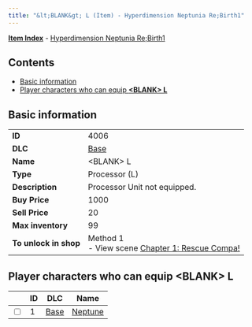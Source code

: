 ```yaml
---
title: "&lt;BLANK&gt; L (Item) - Hyperdimension Neptunia Re;Birth1"
---
```


[**Item Index**](/neptunia/rb1/item/index.html) - [Hyperdimension Neptunia Re;Birth1](/neptunia/rb1)

## Contents

- [Basic information](#basic-information)
- [Player characters who can equip **&lt;BLANK&gt; L**](#player-characters-who-can-equip-blank-l)

## Basic information

|   |   |
| -- | -- |
| **ID** | 4006 |
| **DLC** | [Base](/neptunia/rb1/dlc/1-base.html) |
| **Name** | &lt;BLANK&gt; L |
| **Type** | Processor (L) |
| **Description** | Processor Unit not equipped. |
| **Buy Price** | 1000 |
| **Sell Price** | 20 |
| **Max inventory** | 99 |
| **To unlock in shop** | Method 1<br />- View scene [Chapter 1: Rescue Compa!](/neptunia/rb1/scene/1-107-chapter-1-rescue-compa.html) |

## Player characters who can equip **&lt;BLANK&gt; L**

|    | ID | DLC | Name |
| -- | -- | --- | ---- |
| <input type="checkbox" id="rb1-player-1-1" class="trackbox" /> | 1 | [Base](/neptunia/rb1/dlc/1-base.html) | [Neptune](/neptunia/rb1/player/1-1-neptune.html) |
